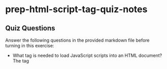 # prep-html-script-tag-quiz-notes

## Quiz Questions

Answer the following questions in the provided markdown file before turning in this exercise:

- What tag is needed to load JavaScript scripts into an HTML document?
The tag <script> is needed to load Javascript scipts into an html document.
- How do you use a script tag to write JavaScript directly in the HTML document?
Using the <script> tag with the console object like console.log you can write javascript directly into the html document.
- How do you use a script tag to load an external JavaScript file?
You add an src attribute to to the script tag to refer to an external Javascript file.
## Notes

All student notes should be written here.

How to write `Code Examples` in markdown

for JS:

```javascript
const data = 'Howdy';
```

for HTML:

```html
<div>
  <p>This is text content</p>
</div>
```

for CSS:

```css
div {
  width: 100%;
}
```
